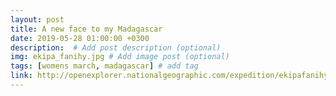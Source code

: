 ```yaml
---
layout: post
title: A new face to my Madagascar
date: 2019-05-28 01:00:00 +0300
description:  # Add post description (optional)
img: ekipa_fanihy.jpg # Add image post (optional)
tags: [womens march, madagascar] # add tag
link: http://openexplorer.nationalgeographic.com/expedition/ekipafanihy/view/6006627
---
```

